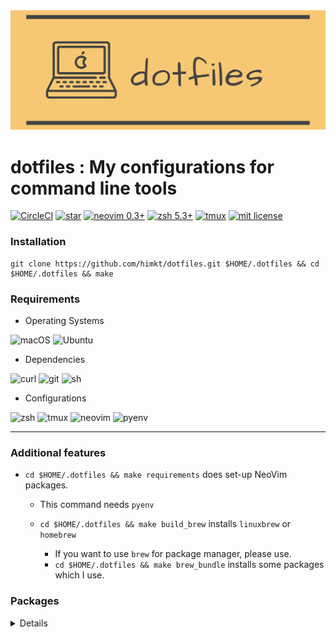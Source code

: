 <div align="center"><img src='./.assets/header.png' width=600></div>

# dotfiles : My configurations for command line tools

[![CircleCI](https://circleci.com/gh/himkt/dotfiles.svg?style=svg)](https://circleci.com/gh/himkt/dotfiles)
[![star](https://img.shields.io/github/stars/himkt/dotfiles.svg?maxage=2592000&colorB=yellow)](https://github.com/himkt/.dotfiles/stargazers)
[![neovim 0.3+](https://img.shields.io/badge/support-neovim-blue.svg)](https://neovim.io/)
[![zsh 5.3+](https://img.shields.io/badge/support-zsh-red.svg)](https://www.zsh.org/)
[![tmux](https://img.shields.io/badge/support-tmux-green.svg)](https://github.com/tmux/tmux)
[![mit license](http://img.shields.io/badge/license-MIT-orange.svg?style=flat)](https://raw.githubusercontent.com/himkt/.dotfiles/master/license)


### Installation

```
git clone https://github.com/himkt/dotfiles.git $HOME/.dotfiles && cd $HOME/.dotfiles && make
```


### Requirements

- Operating Systems

![macOS](https://img.shields.io/badge/macOS->=10.9-information.svg)
![Ubuntu](https://img.shields.io/badge/Ubuntu->=14.0-information.svg)

- Dependencies

![curl](https://img.shields.io/badge/require-curl-red.svg)
![git](https://img.shields.io/badge/require-git-red.svg)
![sh](https://img.shields.io/badge/require-zsh-red.svg)

- Configurations

![zsh](https://img.shields.io/badge/optional-zsh-9cf.svg)
![tmux](https://img.shields.io/badge/optional-tmux-9cf.svg)
![neovim](https://img.shields.io/badge/optional-neovim-9cf.svg)
![pyenv](https://img.shields.io/badge/optional-pyenv-9cf.svg)

---

### Additional features

- `cd $HOME/.dotfiles && make requirements` does set-up NeoVim packages.
  - This command needs `pyenv`

  - `cd $HOME/.dotfiles && make build_brew` installs `linuxbrew` or `homebrew`
    - If you want to use `brew` for package manager, please use.
    - `cd $HOME/.dotfiles && make brew_bundle` installs some packages which I use.

### Packages

<details>

- gcc
- python3
- neovim
- tmux
- wget
- zsh

- google-chrome
- google-backup-and-sync (macOS)
- microsoft-office (macOS)
- 1password (macOS)
- iterm2 (macOS)
- mendeley
- mactex (macOS)
- postman (macOS?)
- tableplus (macOS)

- coreutils
- htop
- tree
- the_silver_searcher
- bat
- ghq

</details>




